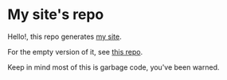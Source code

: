 # My site's repo

Hello!, this repo generates <a href="https://dac.ac">my site</a>.

For the empty version of it, see [this repo](https://github.com/dreth/my-site-template).

Keep in mind most of this is garbage code, you've been warned.
